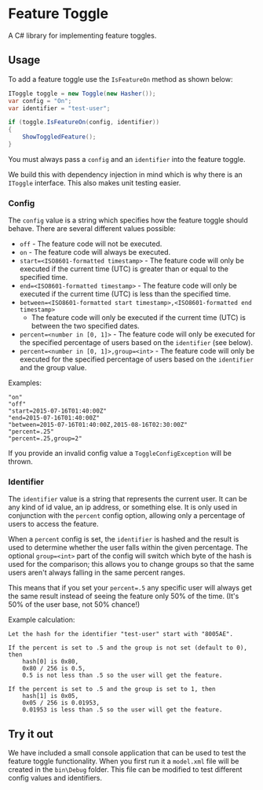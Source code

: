 # Feature Toggle

A C# library for implementing feature toggles.


## Usage

To add a feature toggle use the `IsFeatureOn` method as shown below:

```csharp
IToggle toggle = new Toggle(new Hasher());
var config = "On";
var identifier = "test-user";

if (toggle.IsFeatureOn(config, identifier))
{
    ShowToggledFeature();
}
```

You must always pass a `config` and an `identifier` into the feature toggle.

We build this with dependency injection in mind which is why there is an `IToggle` interface.
This also makes unit testing easier.

### Config

The `config` value is a string which specifies how the feature toggle should behave.
There are several different values possible:

* `off` - The feature code will not be executed.
* `on` - The feature code will always be executed.
* `start=<ISO8601-formatted timestamp>` - The feature code will only be executed
    if the current time (UTC) is greater than or equal to the specified time.
* `end=<ISO8601-formatted timestamp>` - The feature code will only be executed
    if the current time (UTC) is less than the specified time.
* `between=<ISO8601-formatted start timestamp>,<ISO8601-formatted end timestamp>`
    - The feature code will only be executed if the current time (UTC) is between
    the two specified dates.
* `percent=<number in [0, 1]>` - The feature code will only be executed for the
    specified percentage of users based on the `identifier` (see below).
* `percent=<number in [0, 1]>,group=<int>` - The feature code will only be
    executed for the specified percentage of users based on the `identifier`
    and the group value.

Examples:
```
"on"
"off"
"start=2015-07-16T01:40:00Z"
"end=2015-07-16T01:40:00Z"
"between=2015-07-16T01:40:00Z,2015-08-16T02:30:00Z"
"percent=.25"
"percent=.25,group=2"
```

If you provide an invalid config value a `ToggleConfigException` will be thrown.

### Identifier

The `identifier` value is a string that represents the current user.
It can be any kind of id value, an ip address, or something else.
It is only used in conjunction with the `percent` config option,
allowing only a percentage of users to access the feature.

When a `percent` config is set, the `identifier` is hashed and the result
is used to determine whether the user falls within the given percentage.
The optional `group=<int>` part of the config will switch which byte of the
hash is used for the comparison; this allows you to change groups so that
the same users aren't always falling in the same percent ranges.

This means that if you set your `percent=.5` any specific user will always
get the same result instead of seeing the feature only 50% of the time.
(It's 50% of the user base, not 50% chance!)

Example calculation:

```
Let the hash for the identifier "test-user" start with "8005AE".

If the percent is set to .5 and the group is not set (default to 0), then
    hash[0] is 0x80,
    0x80 / 256 is 0.5,
    0.5 is not less than .5 so the user will get the feature.

If the percent is set to .5 and the group is set to 1, then
    hash[1] is 0x05,
    0x05 / 256 is 0.01953,
    0.01953 is less than .5 so the user will get the feature.
```

## Try it out

We have included a small console application that can be used to test the feature toggle functionality.
When you first run it a `model.xml` file will be created in the `bin\Debug` folder.
This file can be modified to test different config values and identifiers.
